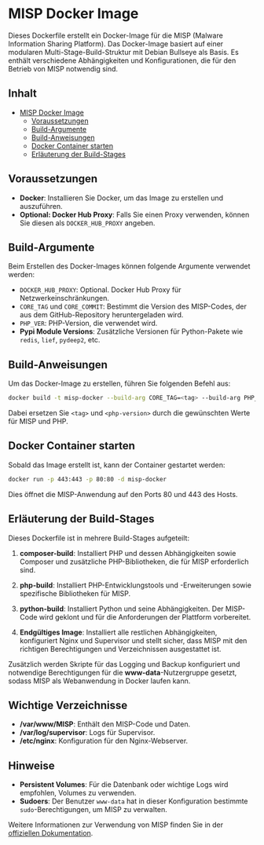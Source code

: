 # MISP Docker Image

Dieses Dockerfile erstellt ein Docker-Image für die MISP (Malware Information Sharing Platform). Das Docker-Image basiert auf einer modularen Multi-Stage-Build-Struktur mit Debian Bullseye als Basis. Es enthält verschiedene Abhängigkeiten und Konfigurationen, die für den Betrieb von MISP notwendig sind.

## Inhalt

- [MISP Docker Image](#misp-docker-image)
  - [Voraussetzungen](#voraussetzungen)
  - [Build-Argumente](#build-argumente)
  - [Build-Anweisungen](#build-anweisungen)
  - [Docker Container starten](#docker-container-starten)
  - [Erläuterung der Build-Stages](#erläuterung-der-build-stages)

## Voraussetzungen

- **Docker**: Installieren Sie Docker, um das Image zu erstellen und auszuführen.
- **Optional: Docker Hub Proxy**: Falls Sie einen Proxy verwenden, können Sie diesen als `DOCKER_HUB_PROXY` angeben.

## Build-Argumente

Beim Erstellen des Docker-Images können folgende Argumente verwendet werden:

- `DOCKER_HUB_PROXY`: Optional. Docker Hub Proxy für Netzwerkeinschränkungen.
- `CORE_TAG` und `CORE_COMMIT`: Bestimmt die Version des MISP-Codes, der aus dem GitHub-Repository heruntergeladen wird.
- `PHP_VER`: PHP-Version, die verwendet wird.
- **Pypi Module Versions**: Zusätzliche Versionen für Python-Pakete wie `redis`, `lief`, `pydeep2`, etc.

## Build-Anweisungen

Um das Docker-Image zu erstellen, führen Sie folgenden Befehl aus:

```sh
docker build -t misp-docker --build-arg CORE_TAG=<tag> --build-arg PHP_VER=<php-version> .
```

Dabei ersetzen Sie `<tag>` und `<php-version>` durch die gewünschten Werte für MISP und PHP.

## Docker Container starten

Sobald das Image erstellt ist, kann der Container gestartet werden:

```sh
docker run -p 443:443 -p 80:80 -d misp-docker
```

Dies öffnet die MISP-Anwendung auf den Ports 80 und 443 des Hosts.

## Erläuterung der Build-Stages

Dieses Dockerfile ist in mehrere Build-Stages aufgeteilt:

1. **composer-build**: Installiert PHP und dessen Abhängigkeiten sowie Composer und zusätzliche PHP-Bibliotheken, die für MISP erforderlich sind.
  
2. **php-build**: Installiert PHP-Entwicklungstools und -Erweiterungen sowie spezifische Bibliotheken für MISP.

3. **python-build**: Installiert Python und seine Abhängigkeiten. Der MISP-Code wird geklont und für die Anforderungen der Plattform vorbereitet.

4. **Endgültiges Image**: Installiert alle restlichen Abhängigkeiten, konfiguriert Nginx und Supervisor und stellt sicher, dass MISP mit den richtigen Berechtigungen und Verzeichnissen ausgestattet ist.

Zusätzlich werden Skripte für das Logging und Backup konfiguriert und notwendige Berechtigungen für die **www-data**-Nutzergruppe gesetzt, sodass MISP als Webanwendung in Docker laufen kann.

## Wichtige Verzeichnisse

- **/var/www/MISP**: Enthält den MISP-Code und Daten.
- **/var/log/supervisor**: Logs für Supervisor.
- **/etc/nginx**: Konfiguration für den Nginx-Webserver.

## Hinweise

- **Persistent Volumes**: Für die Datenbank oder wichtige Logs wird empfohlen, Volumes zu verwenden.
- **Sudoers**: Der Benutzer `www-data` hat in dieser Konfiguration bestimmte `sudo`-Berechtigungen, um MISP zu verwalten.

Weitere Informationen zur Verwendung von MISP finden Sie in der [offiziellen Dokumentation](https://github.com/MISP/MISP).